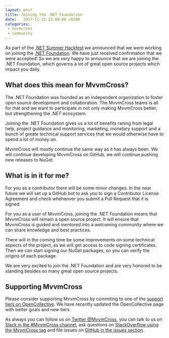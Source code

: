 ```yaml
---
layout: post
title: Joining the .NET Foundation
date:   2017-11-15 22:00:00 +0200
categories: 
 - mvvmcross
 - community
---
```


As part of the [.NET Summer Hackfest][hackfest] we announced that we were working on joining the [.NET Foundation][netfoundation]. We have just received confirmation that we were accepted! So we are very happy to announce that we are joining the .NET Foundation, which governs a lot of great open source projects which impact you daily.

## What does this mean for MvvmCross?
The .NET Foundation was founded as an independent organization to foster open source development and collaboration. The MvvmCross teams is all for that and we want to participate in not only making MvvmCross better, but strengthening the .NET ecosystem.

Joining the .NET Foundation gives us a lot of benefits raning from legal help, project guidance and monitoring, marketing, monetary support and a bunch of greate technical support services that we would otherwise have to spend a lot of money on.

MvvmCross will mostly continue the same way as it has always been. We will continue developing MvvmCross on GitHub, we will continue pushing new releases to NuGet.

## What is in it for me?
For you as a contributor there will be some minor changes. In the near future we will set up a GitHub bot to ask you to sign a Contributor License Agreement and check whehenver you submit a Pull Request that it is signed.

For you as a user of MvvmCross, joining the .NET Foundation means that MvvmCross will remain a open source project. It will ensure that MvvmCross is guided and mentored into a welcoming community where we can share knowledge and best practices.

There will in the coming time be some improvements on some technical aspects of the project, as we will get access to code signing certificates. Then we can start signing our NuGet packages, so you can verify the origins of each package.

We are very excited to join the .NET Foundation and are very honored to be standing besides so many great open source projects.

## Supporting MvvmCross
Please consider supporting MvvmCross by commiting to one of the [support tiers on OpenCollective][oc]. We have recently updated the OpenCollective page with better goals and new tiers.

As always you can follow us on [Twitter @MvvmCross][twitter], you can talk to us on [Slack in the #MvvmCross channel][slack], ask questions on [StackOverflow using the MvvmCross tag][so] and file issues on [GitHub in the issues section][github].

[hackfest]: https://dotnetfoundation.org/blog/2017/08/23/net-summer-hackfest-update-session-3-underway
[netfoundation]: https://dotnetfoundation.org
[twitter]: https://twitter.com/MvvmCross
[slack]: http://xamarinchat.herokuapp.com/
[so]: https://stackoverflow.com/questions/tagged/mvvmcross
[oc]: https://opencollective.com/mvvmcross
[github]: https://github.com/MvvmCross/MvvmCross/issues